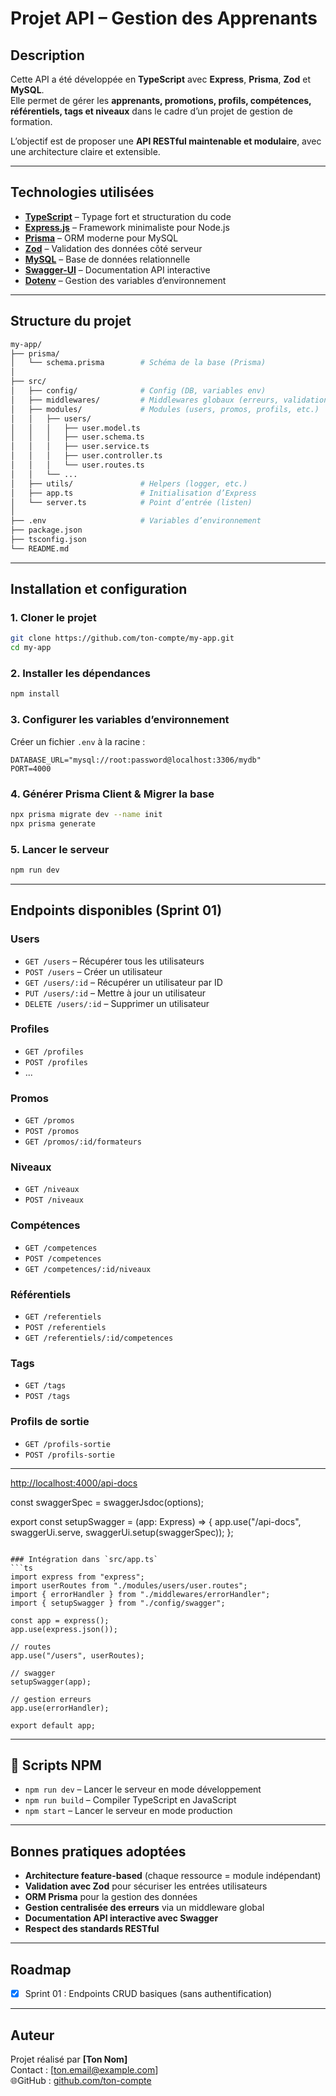 #  Projet API – Gestion des Apprenants

## Description

Cette API a été développée en **TypeScript** avec **Express**, **Prisma**, **Zod** et **MySQL**.  
Elle permet de gérer les **apprenants, promotions, profils, compétences, référentiels, tags et niveaux** dans le cadre d’un projet de gestion de formation.  

L’objectif est de proposer une **API RESTful maintenable et modulaire**, avec une architecture claire et extensible.

---

## Technologies utilisées

- **[TypeScript](https://www.typescriptlang.org/)** – Typage fort et structuration du code  
- **[Express.js](https://expressjs.com/)** – Framework minimaliste pour Node.js  
- **[Prisma](https://www.prisma.io/)** – ORM moderne pour MySQL  
- **[Zod](https://zod.dev/)** – Validation des données côté serveur  
- **[MySQL](https://www.mysql.com/)** – Base de données relationnelle  
- **[Swagger-UI](https://swagger.io/tools/swagger-ui/)** – Documentation API interactive  
- **[Dotenv](https://www.npmjs.com/package/dotenv)** – Gestion des variables d’environnement  

---

##  Structure du projet

```bash
my-app/
├── prisma/
│   └── schema.prisma        # Schéma de la base (Prisma)
│
├── src/
│   ├── config/              # Config (DB, variables env)
│   ├── middlewares/         # Middlewares globaux (erreurs, validation)
│   ├── modules/             # Modules (users, promos, profils, etc.)
│   │   ├── users/
│   │   │   ├── user.model.ts
│   │   │   ├── user.schema.ts
│   │   │   ├── user.service.ts
│   │   │   ├── user.controller.ts
│   │   │   └── user.routes.ts
│   │   └── ...
│   ├── utils/               # Helpers (logger, etc.)
│   ├── app.ts               # Initialisation d’Express
│   └── server.ts            # Point d’entrée (listen)
│
├── .env                     # Variables d’environnement
├── package.json
├── tsconfig.json
└── README.md
```

---

## Installation et configuration

### 1. Cloner le projet
```bash
git clone https://github.com/ton-compte/my-app.git
cd my-app
```

### 2. Installer les dépendances
```bash
npm install
```

### 3. Configurer les variables d’environnement
Créer un fichier `.env` à la racine :
```env
DATABASE_URL="mysql://root:password@localhost:3306/mydb"
PORT=4000
```

### 4. Générer Prisma Client & Migrer la base
```bash
npx prisma migrate dev --name init
npx prisma generate
```

### 5. Lancer le serveur
```bash
npm run dev
```

---

##  Endpoints disponibles (Sprint 01)

###  Users
- `GET /users` – Récupérer tous les utilisateurs
- `POST /users` – Créer un utilisateur
- `GET /users/:id` – Récupérer un utilisateur par ID
- `PUT /users/:id` – Mettre à jour un utilisateur
- `DELETE /users/:id` – Supprimer un utilisateur

###  Profiles
- `GET /profiles`
- `POST /profiles`
- ...

### Promos
- `GET /promos`
- `POST /promos`
- `GET /promos/:id/formateurs`

###  Niveaux
- `GET /niveaux`
- `POST /niveaux`

###  Compétences
- `GET /competences`
- `POST /competences`
- `GET /competences/:id/niveaux`

###  Référentiels
- `GET /referentiels`
- `POST /referentiels`
- `GET /referentiels/:id/competences`

###  Tags
- `GET /tags`
- `POST /tags`

###  Profils de sortie
- `GET /profils-sortie`
- `POST /profils-sortie`

---



 [http://localhost:4000/api-docs](http://localhost:4000/api-docs)


const swaggerSpec = swaggerJsdoc(options);

export const setupSwagger = (app: Express) => {
  app.use("/api-docs", swaggerUi.serve, swaggerUi.setup(swaggerSpec));
};
```

### Intégration dans `src/app.ts`
```ts
import express from "express";
import userRoutes from "./modules/users/user.routes";
import { errorHandler } from "./middlewares/errorHandler";
import { setupSwagger } from "./config/swagger";

const app = express();
app.use(express.json());

// routes
app.use("/users", userRoutes);

// swagger
setupSwagger(app);

// gestion erreurs
app.use(errorHandler);

export default app;
```

---

## 🧪 Scripts NPM

- `npm run dev` – Lancer le serveur en mode développement  
- `npm run build` – Compiler TypeScript en JavaScript  
- `npm start` – Lancer le serveur en mode production  

---

##  Bonnes pratiques adoptées

- **Architecture feature-based** (chaque ressource = module indépendant)  
- **Validation avec Zod** pour sécuriser les entrées utilisateurs  
- **ORM Prisma** pour la gestion des données  
- **Gestion centralisée des erreurs** via un middleware global  
- **Documentation API interactive avec Swagger**  
- **Respect des standards RESTful**  

---

## Roadmap

- [x] Sprint 01 : Endpoints CRUD basiques (sans authentification)  


---

##  Auteur

Projet réalisé par **[Ton Nom]**  
Contact : [ton.email@example.com]  
🌐GitHub : [github.com/ton-compte](https://github.com/ton-compte)